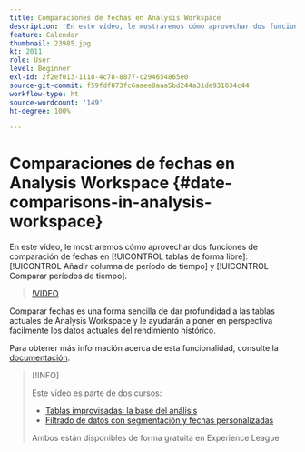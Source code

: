 ```yaml
---
title: Comparaciones de fechas en Analysis Workspace
description: 'En este vídeo, le mostraremos cómo aprovechar dos funciones de comparación de fechas en tablas de forma libre: Añadir columna de período de tiempo y Comparar períodos de tiempo.'
feature: Calendar
thumbnail: 23985.jpg
kt: 2011
role: User
level: Beginner
exl-id: 2f2ef013-1118-4c78-8877-c294654865e0
source-git-commit: f59fdf873fc6aaee8aaa5bd244a31de931034c44
workflow-type: ht
source-wordcount: '149'
ht-degree: 100%

---
```


# Comparaciones de fechas en Analysis Workspace {#date-comparisons-in-analysis-workspace}

En este vídeo, le mostraremos cómo aprovechar dos funciones de comparación de fechas en [!UICONTROL tablas de forma libre]: [!UICONTROL Añadir columna de período de tiempo] y [!UICONTROL Comparar períodos de tiempo].

>[!VIDEO](https://video.tv.adobe.com/v/23985/?quality=12)

Comparar fechas es una forma sencilla de dar profundidad a las tablas actuales de Analysis Workspace y le ayudarán a poner en perspectiva fácilmente los datos actuales del rendimiento histórico.

Para obtener más información acerca de esta funcionalidad, consulte la [documentación](https://experienceleague.adobe.com/docs/analytics/analyze/analysis-workspace/components/calendar-date-ranges/time-comparison.html?lang=es).

>[!INFO]
>
> Este vídeo es parte de dos cursos:
>
> * [Tablas improvisadas: la base del análisis](https://experienceleague.adobe.com/?recommended=Analytics-U-1-2020.3)
> * [Filtrado de datos con segmentación y fechas personalizadas](https://experienceleague.adobe.com/?recommended=Analytics-U-1-2021.1.filterdata&amp;lang=es)
>
> Ambos están disponibles de forma gratuita en Experience League.
